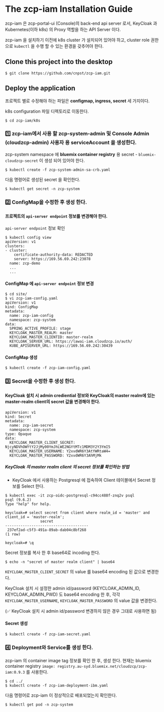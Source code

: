 # The zcp-iam Installation Guide

zcp-iam 은 zcp-portal-ui (Console)의 back-end api server 로서, KeyCloak 과 Kubernetes(이하 k8s) 의 Proxy 역할을 하는 API Server 이다.

zcp-iam 을 설치하기 이전에 k8s cluster 가 설치되어 있어야 하고, cluster role 권한으로 `kubectl` 을 수행 할 수 있는 환경을 갖추어야 한다.

## Clone this project into the desktop
```
$ git clone https://github.com/cnpst/zcp-iam.git
```

## Deploy the application
프로젝트 별로 수정해야 하는 파일은 **configmap, ingress, secret** 세 가지이다.

k8s configuration 파일 디렉토리로 이동한다.

```
$ cd zcp-iam/k8s
```

### :one: zcp-iam에서 사용 할 zcp-system-admin 및 Console Admin (cloudzcp-admin) 사용자 용 serviceAccount 을 생성한다.
zcp-system namespace 에 **bluemix container registry** 용 secret - `bluemix-cloudzcp-secret` 이 생성 되어 있어야 한다.

```
$ kubectl create -f zcp-system-admin-sa-crb.yaml
```

다음 명령어로 생성된 secret 을 확인한다.
```
$ kubectl get secret -n zcp-system
```

### :two: ConfigMap을 수정한 후 생성 한다.
#### 프로젝트의 `api-server endpoint` 정보를 변경해야 한다.

`api-server endpoint` 정보 확인
```
$ kubectl config view
apiVersion: v1
clusters:
- cluster:
    certificate-authority-data: REDACTED
    server: https://169.56.69.242:23078
  name: zcp-demo
  ...
  ...
```

#### ConfigMap 에 `api-server endpoint` 정보 변경
```
$ cd site/
$ vi zcp-iam-config.yaml
apiVersion: v1
kind: ConfigMap
metadata:
  name: zcp-iam-config
  namespace: zcp-system
data:
  SPRING_ACTIVE_PROFILE: stage
  KEYCLOAK_MASTER_REALM: master
  KEYCLOAK_MASTER_CLIENTID: master-realm
  KEYCLOAK_SERVER_URL: https://lawai-iam.cloudzcp.io/auth/
  KUBE_APISERVER_URL: https://169.56.69.242:30439
```

#### ConfigMap 생성
```
$ kubectl create -f zcp-iam-config.yaml
```
### :three: Secret을 수정한 후 생성 한다.

#### KeyCloak 설치 시 admin crediential 정보와 KeyCloak의 master realm에 있는 master-realm client의 secret 값을 변경해야 한다. 

```
apiVersion: v1
kind: Secret
metadata:
  name: zcp-iam-secret
  namespace: zcp-system
type: Opaque
data:
  KEYCLOAK_MASTER_CLIENT_SECRET: NjcyNDVhOWYtY2JjMy00YmJhLWE2NGYtMTc1MDM3Y2Y3YmI5  
  KEYCLOAK_MASTER_USERNAME: Y2xvdWR6Y3AtYWRtaW4=
  KEYCLOAK_MASTER_PASSWORD: Y2xvdWR6Y3AhMjMk
```

##### KeyCloak 의 master realm client 의 secret 정보를 확인하는 방법

* KeyCloak 에서 사용하는 Postgresql 에 접속하여 Client 테이블에서 Secret 정보를 Select 한다.

```
$ kubectl exec -it zcp-oidc-postgresql-c94cc488f-znq2v psql                                                                   
psql (9.6.2)
Type "help" for help.

keycloak=# select secret from client where realm_id = 'master' and client_id = 'master-realm';
                secret
--------------------------------------
 237ef2ad-c5f3-491a-89ab-dab04c8bf268
(1 row)

keycloak=# \q
```

Secret 정보를 복사 한 후 base64로 incoding 한다.

```
$ echo -n "secret of master realm client" | base64
```

`KEYCLOAK_MASTER_CLIENT_SECRET` 의 value 를 base64 encoding 된 값으로 변경한다.

KeyCloak 설치 시 설정한 admin id/password (KEYCLOAK_ADMIN_ID, KEYCLOAK_ADMIN_PWD) 도 base64 encoding 한 후, 각각 `KEYCLOAK_MASTER_USERNAME`, `KEYCLOAK_MASTER_PASSWORD` 의 value 값을 변경한다.

(:white_check_mark: KeyCloak 설치 시 admin id/password 변경하지 않은 경우 그대로 사용하면 됨)

#### Secret 생성

```
$ kubectl create -f zcp-iam-secret.yaml
```

### :four: Deployment와 Service를 생성 한다.
zcp-iam 의 container image tag 정보를 확인 한 후, 생성 한다.
현재는 bluemix container registry `image: registry.au-syd.bluemix.net/cloudzcp/zcp-iam:0.9.3` 를 사용한다.
```
$ cd ../
$ kubectl create -f zcp-iam-deployment-ibm.yaml
```

다음 명령어로 zcp-iam 이 정상적으로 배포되었는지 확인한다.
```
$ kubectl get pod -n zcp-system
```
